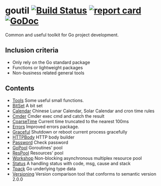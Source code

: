 # goutil [![Build Status](https://travis-ci.org/henrylee2cn/goutil.svg?branch=mgoutil)](https://travis-ci.org/henrylee2cn/goutil) [![report card](https://goreportcard.com/badge/github.com/weblazy/goutil?style=flat-square)](http://goreportcard.com/report/henrylee2cn/goutil) [![GoDoc](https://img.shields.io/badge/godoc-reference-blue.svg?style=flat-square)](http://godoc.org/github.com/weblazy/goutil)

Common and useful toolkit for Go project development.

## Inclusion criteria

- Only rely on the Go standard package
- Functions or lightweight packages
- Non-business related general tools

## Contents

- [Tools](#) Some useful small functions.
- [BitSet](bitset) A bit set
- [Calendar](calendar) Chinese Lunar Calendar, Solar Calendar and cron time rules
- [Cmder](cmder) Cmder exec cmd and catch the result
- [CoarseTime](coarsetime) Current time truncated to the nearest 100ms
- [Errors](errors) Improved errors package.
- [Graceful](graceful) Shutdown or reboot current process gracefully
- [HTTPBody](httpbody) HTTP body builder
- [Password](password) Check password
- [GoPool](pool) Goroutines' pool
- [ResPool](pool) Resources' pool
- [Workshop](pool) Non-blocking asynchronous multiplex resource pool
- [Status](status) A handling status with code, msg, cause and stack
- [Tpack](tpack) Go underlying type data
- [Versioning](versioning) Version comparison tool that conforms to semantic version 2.0.0
